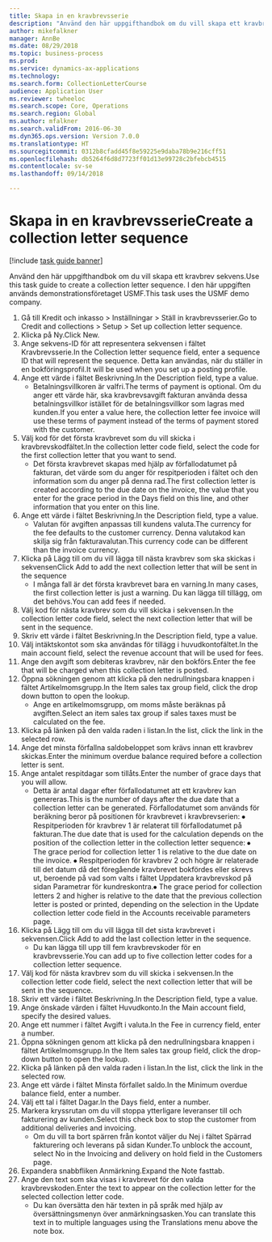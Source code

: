 ```yaml
--- 
title: Skapa in en kravbrevsserie
description: "Använd den här uppgifthandbok om du vill skapa ett kravbrev sekvens."
author: mikefalkner
manager: AnnBe
ms.date: 08/29/2018
ms.topic: business-process
ms.prod: 
ms.service: dynamics-ax-applications
ms.technology: 
ms.search.form: CollectionLetterCourse
audience: Application User
ms.reviewer: twheeloc
ms.search.scope: Core, Operations
ms.search.region: Global
ms.author: mfalkner
ms.search.validFrom: 2016-06-30
ms.dyn365.ops.version: Version 7.0.0
ms.translationtype: HT
ms.sourcegitcommit: 0312b8cfadd45f8e59225e9daba78b9e216cff51
ms.openlocfilehash: db5264f6d8d7723ff01d13e99728c2bfebcb4515
ms.contentlocale: sv-se
ms.lasthandoff: 09/14/2018

---
```

# <a name="create-a-collection-letter-sequence"></a><span data-ttu-id="61367-103">Skapa in en kravbrevsserie</span><span class="sxs-lookup"><span data-stu-id="61367-103">Create a collection letter sequence</span></span>

[!include [task guide banner](../../includes/task-guide-banner.md)]

<span data-ttu-id="61367-104">Använd den här uppgifthandbok om du vill skapa ett kravbrev sekvens.</span><span class="sxs-lookup"><span data-stu-id="61367-104">Use this task guide to create a collection letter sequence.</span></span> <span data-ttu-id="61367-105">I den här uppgiften används demonstrationsföretaget USMF.</span><span class="sxs-lookup"><span data-stu-id="61367-105">This task uses the USMF demo company.</span></span>

1. <span data-ttu-id="61367-106">Gå till Kredit och inkasso > Inställningar > Ställ in kravbrevsserier.</span><span class="sxs-lookup"><span data-stu-id="61367-106">Go to Credit and collections > Setup > Set up collection letter sequence.</span></span>
2. <span data-ttu-id="61367-107">Klicka på Ny.</span><span class="sxs-lookup"><span data-stu-id="61367-107">Click New.</span></span>
3. <span data-ttu-id="61367-108">Ange sekvens-ID för att representera sekvensen i fältet Kravbrevsserie.</span><span class="sxs-lookup"><span data-stu-id="61367-108">In the Collection letter sequence field, enter a sequence ID that will represent the sequence.</span></span> <span data-ttu-id="61367-109">Detta kan användas, när du ställer in en bokföringsprofil.</span><span class="sxs-lookup"><span data-stu-id="61367-109">It will be used when you set up a posting profile.</span></span>
4. <span data-ttu-id="61367-110">Ange ett värde i fältet Beskrivning.</span><span class="sxs-lookup"><span data-stu-id="61367-110">In the Description field, type a value.</span></span>
    * <span data-ttu-id="61367-111">Betalningsvillkoren är valfri.</span><span class="sxs-lookup"><span data-stu-id="61367-111">The terms of payment is optional.</span></span> <span data-ttu-id="61367-112">Om du anger ett värde här, ska kravbrevsavgift fakturan använda dessa betalningsvillkor istället för de betalningsvillkor som lagras med kunden.</span><span class="sxs-lookup"><span data-stu-id="61367-112">If you enter a value here, the collection letter fee invoice will use these terms of payment instead of the terms of payment stored with the customer.</span></span>  
5. <span data-ttu-id="61367-113">Välj kod för det första kravbrevet som du vill skicka i kravbrevskodfältet.</span><span class="sxs-lookup"><span data-stu-id="61367-113">In the collection letter code field, select the code for the first collection letter that you want to send.</span></span>
    * <span data-ttu-id="61367-114">Det första kravbrevet skapas med hjälp av förfallodatumet på fakturan, det värde som du anger för respitperioden i fältet och den information som du anger på denna rad.</span><span class="sxs-lookup"><span data-stu-id="61367-114">The first collection letter is created according to the due date on the invoice, the value that you enter for the grace period in the Days field on this line, and other information that you enter on this line.</span></span>  
6. <span data-ttu-id="61367-115">Ange ett värde i fältet Beskrivning.</span><span class="sxs-lookup"><span data-stu-id="61367-115">In the Description field, type a value.</span></span>
    * <span data-ttu-id="61367-116">Valutan för avgiften anpassas till kundens valuta.</span><span class="sxs-lookup"><span data-stu-id="61367-116">The currency for the fee defaults to the customer currency.</span></span> <span data-ttu-id="61367-117">Denna valutakod kan skilja sig från fakturavalutan.</span><span class="sxs-lookup"><span data-stu-id="61367-117">This currency code can be different than the invoice currency.</span></span>  
7. <span data-ttu-id="61367-118">Klicka på Lägg till om du vill lägga till nästa kravbrev som ska skickas i sekvensen</span><span class="sxs-lookup"><span data-stu-id="61367-118">Click Add to add the next collection letter that will be sent in the sequence</span></span>
    * <span data-ttu-id="61367-119">I många fall är det första kravbrevet bara en varning.</span><span class="sxs-lookup"><span data-stu-id="61367-119">In many cases, the first collection letter is just a warning.</span></span> <span data-ttu-id="61367-120">Du kan lägga till tillägg, om det behövs.</span><span class="sxs-lookup"><span data-stu-id="61367-120">You can add fees if needed.</span></span>  
8. <span data-ttu-id="61367-121">Välj kod för nästa kravbrev som du vill skicka i sekvensen.</span><span class="sxs-lookup"><span data-stu-id="61367-121">In the collection letter code field, select the next collection letter that will be sent in the sequence.</span></span>
9. <span data-ttu-id="61367-122">Skriv ett värde i fältet Beskrivning.</span><span class="sxs-lookup"><span data-stu-id="61367-122">In the Description field, type a value.</span></span>
10. <span data-ttu-id="61367-123">Välj intäktskontot som ska användas för tillägg i huvudkontofältet.</span><span class="sxs-lookup"><span data-stu-id="61367-123">In the main account field, select the revenue account that will be used for fees.</span></span>
11. <span data-ttu-id="61367-124">Ange den avgift som debiteras kravbrev, när den bokförs.</span><span class="sxs-lookup"><span data-stu-id="61367-124">Enter the fee that will be charged when this collection letter is posted.</span></span>
12. <span data-ttu-id="61367-125">Öppna sökningen genom att klicka på den nedrullningsbara knappen i fältet Artikelmomsgrupp.</span><span class="sxs-lookup"><span data-stu-id="61367-125">In the Item sales tax group field, click the drop down button to open the lookup.</span></span>
    * <span data-ttu-id="61367-126">Ange en artikelmomsgrupp, om moms måste beräknas på avgiften.</span><span class="sxs-lookup"><span data-stu-id="61367-126">Select an item sales tax group if sales taxes must be calculated on the fee.</span></span>  
13. <span data-ttu-id="61367-127">Klicka på länken på den valda raden i listan.</span><span class="sxs-lookup"><span data-stu-id="61367-127">In the list, click the link in the selected row.</span></span>
14. <span data-ttu-id="61367-128">Ange det minsta förfallna saldobeloppet som krävs innan ett kravbrev skickas.</span><span class="sxs-lookup"><span data-stu-id="61367-128">Enter the minimum overdue balance required before a collection letter is sent.</span></span>
15. <span data-ttu-id="61367-129">Ange antalet respitdagar som tillåts.</span><span class="sxs-lookup"><span data-stu-id="61367-129">Enter the number of grace days that you will allow.</span></span>
    * <span data-ttu-id="61367-130">Detta är antal dagar efter förfallodatumet att ett kravbrev kan genereras.</span><span class="sxs-lookup"><span data-stu-id="61367-130">This is the number of days after the due date that a collection letter can be generated.</span></span> <span data-ttu-id="61367-131">Förfallodatumet som används för beräkning beror på positionen för kravbrevet i kravbrevserien: ⦁ Respitperioden för kravbrev 1 är relaterat till förfallodatumet på fakturan.</span><span class="sxs-lookup"><span data-stu-id="61367-131">The due date that is used for the calculation depends on the position of the collection letter in the collection letter sequence:   ⦁    The grace period for collection letter 1 is relative to the due date on the invoice.</span></span>  <span data-ttu-id="61367-132">⦁ Respitperioden för kravbrev 2 och högre är relaterade till det datum då det föregående kravbrevet bokfördes eller skrevs ut, beroende på vad som valts i fältet Uppdatera kravbrevskod på sidan Parametrar för kundreskontra.</span><span class="sxs-lookup"><span data-stu-id="61367-132">⦁ The grace period for collection letters 2 and higher is relative to the date that the previous collection letter is posted or printed, depending on the selection in the Update collection letter code field in the Accounts receivable parameters page.</span></span>  
16. <span data-ttu-id="61367-133">Klicka på Lägg till om du vill lägga till det sista kravbrevet i sekvensen.</span><span class="sxs-lookup"><span data-stu-id="61367-133">Click Add to add the last collection letter in the sequence.</span></span>
    * <span data-ttu-id="61367-134">Du kan lägga till upp till fem kravbrevskoder för en kravbrevsserie.</span><span class="sxs-lookup"><span data-stu-id="61367-134">You can add up to five collection letter codes for a collection letter sequence.</span></span>  
17. <span data-ttu-id="61367-135">Välj kod för nästa kravbrev som du vill skicka i sekvensen.</span><span class="sxs-lookup"><span data-stu-id="61367-135">In the collection letter code field, select the next collection letter that will be sent in the sequence.</span></span>
18. <span data-ttu-id="61367-136">Skriv ett värde i fältet Beskrivning.</span><span class="sxs-lookup"><span data-stu-id="61367-136">In the Description field, type a value.</span></span>
19. <span data-ttu-id="61367-137">Ange önskade värden i fältet Huvudkonto.</span><span class="sxs-lookup"><span data-stu-id="61367-137">In the Main account field, specify the desired values.</span></span>
20. <span data-ttu-id="61367-138">Ange ett nummer i fältet Avgift i valuta.</span><span class="sxs-lookup"><span data-stu-id="61367-138">In the Fee in currency field, enter a number.</span></span>
21. <span data-ttu-id="61367-139">Öppna sökningen genom att klicka på den nedrullningsbara knappen i fältet Artikelmomsgrupp.</span><span class="sxs-lookup"><span data-stu-id="61367-139">In the Item sales tax group field, click the drop-down button to open the lookup.</span></span>
22. <span data-ttu-id="61367-140">Klicka på länken på den valda raden i listan.</span><span class="sxs-lookup"><span data-stu-id="61367-140">In the list, click the link in the selected row.</span></span>
23. <span data-ttu-id="61367-141">Ange ett värde i fältet Minsta förfallet saldo.</span><span class="sxs-lookup"><span data-stu-id="61367-141">In the Minimum overdue balance field, enter a number.</span></span>
24. <span data-ttu-id="61367-142">Välj ett tal i fältet Dagar.</span><span class="sxs-lookup"><span data-stu-id="61367-142">In the Days field, enter a number.</span></span>
25. <span data-ttu-id="61367-143">Markera kryssrutan om du vill stoppa ytterligare leveranser till och fakturering av kunden.</span><span class="sxs-lookup"><span data-stu-id="61367-143">Select this check box to stop the customer from additional deliveries and invoicing.</span></span>
    * <span data-ttu-id="61367-144">Om du vill ta bort spärren från kontot väljer du Nej i fältet Spärrad fakturering och leverans på sidan Kunder.</span><span class="sxs-lookup"><span data-stu-id="61367-144">To unblock the account, select No in the Invoicing and delivery on hold field in the Customers page.</span></span>  
26. <span data-ttu-id="61367-145">Expandera snabbfliken Anmärkning.</span><span class="sxs-lookup"><span data-stu-id="61367-145">Expand the Note fasttab.</span></span>
27. <span data-ttu-id="61367-146">Ange den text som ska visas i kravbrevet för den valda kravbrevskoden.</span><span class="sxs-lookup"><span data-stu-id="61367-146">Enter the text to appear on the collection letter for the selected collection letter code.</span></span>
    * <span data-ttu-id="61367-147">Du kan översätta den här texten in på språk med hjälp av översättningsmenyn över anmärkningsasken.</span><span class="sxs-lookup"><span data-stu-id="61367-147">You can translate this text in to multiple languages using the Translations menu above the note box.</span></span>  


